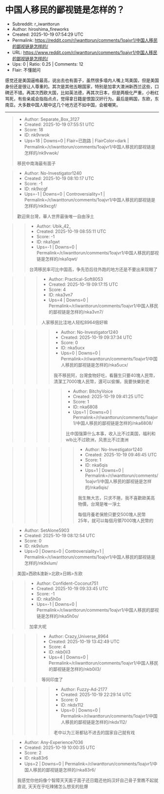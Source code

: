 # 中国人移民的鄙视链是怎样的？

- Subreddit: r_iwanttorun
- Author: hiroshima_fireworks
- Created: 2025-10-19 07:54:29 UTC
- Permalink: https://reddit.com/r/iwanttorun/comments/1oajvr1/中国人移民的鄙视链是怎样的/
- URL: https://www.reddit.com/r/iwanttorun/comments/1oajvr1/中国人移民的鄙视链是怎样的/
- Ups: 0 | Ratio: 0.25 | Comments: 12
- Flair: 不懂就问


感觉还是美国逼格最高，说出去也有面子，虽然很多墙内人嘴上骂美国，但是美国身份还是很让人尊重的。其次是其他五眼国家，特别是加拿大澳洲新西兰这些，口碑还不错。再其次西欧大国，比如英法德，再其次日本，但是两极化严重，小粉红骂死，有些亲戚会指指点点，觉得拿日籍是恨国汉奸行为。最后是韩国，东欧，东南亚。大多数中国人眼中这几个地方还不如中国，会被嘲笑。


---

> - Author: Separate_Box_3127
> - Created: 2025-10-19 07:55:51 UTC
> - Score: 18
> - ID: nk9vwok
> - Ups=18 | Downs=0 | Flair=已跑路 | FlairColor=dark | Permalink=/r/iwanttorun/comments/1oajvr1/中国人移民的鄙视链是怎样的/nk9vwok/
>
> 移民中南海最有面子

> - Author: No-Investigator1240
> - Created: 2025-10-19 08:10:17 UTC
> - Score: -1
> - ID: nk9xcgf
> - Ups=-1 | Downs=0 | Controversiality=1 | Permalink=/r/iwanttorun/comments/1oajvr1/中国人移民的鄙视链是怎样的/nk9xcgf/
>
> 歡迎來台灣，華人世界最後唯一自由淨土

>> - Author: Ubik_42_
>> - Created: 2025-10-19 08:55:11 UTC
>> - Score: -1
>> - ID: nka1qwt
>> - Ups=-1 | Downs=0 | Permalink=/r/iwanttorun/comments/1oajvr1/中国人移民的鄙视链是怎样的/nka1qwt/
>>
>> 台湾移民率可比中国高，争先恐后往外跑的地方还是不要出来现眼了

>>> - Author: Practical-Soft8053
>>> - Created: 2025-10-19 09:17:15 UTC
>>> - Score: 4
>>> - ID: nka3vn7
>>> - Ups=4 | Downs=0 | Permalink=/r/iwanttorun/comments/1oajvr1/中国人移民的鄙视链是怎样的/nka3vn7/
>>>
>>> 人家移民比洼地人轻松8964倍好嘛

>>>> - Author: No-Investigator1240
>>>> - Created: 2025-10-19 09:37:34 UTC
>>>> - Score: 0
>>>> - ID: nka5ucx
>>>> - Ups=0 | Downs=0 | Permalink=/r/iwanttorun/comments/1oajvr1/中国人移民的鄙视链是怎样的/nka5ucx/
>>>>
>>>> 我不移民阿，台灣食物好吃，看醫生只要40塊人民幣，清潔工7000塊人民幣，還可以偷懶，我要快樂到老

>>>>> - Author: BitchyVoice
>>>>> - Created: 2025-10-19 09:41:25 UTC
>>>>> - Score: 1
>>>>> - ID: nka6808
>>>>> - Ups=1 | Downs=0 | Permalink=/r/iwanttorun/comments/1oajvr1/中国人移民的鄙视链是怎样的/nka6808/
>>>>>
>>>>> 比中国强算什么本事，收入比不过美国，福利和wlb比不过欧洲，风景比不过澳洲

>>>>>> - Author: No-Investigator1240
>>>>>> - Created: 2025-10-19 09:46:45 UTC
>>>>>> - Score: 1
>>>>>> - ID: nka6qis
>>>>>> - Ups=1 | Downs=0 | Permalink=/r/iwanttorun/comments/1oajvr1/中国人移民的鄙视链是怎样的/nka6qis/
>>>>>>
>>>>>> 我生無大志，只求不捲，我不喜歡歐美高物價，台灣是唯一淨土
>>>>>> 
>>>>>> 每個月養老保險只要交500塊人民幣  
>>>>>> 25年，就可以每個月領7000塊人民幣的

> - Author: SetAlone5903
> - Created: 2025-10-19 08:12:54 UTC
> - Score: 0
> - ID: nk9xlum
> - Ups=0 | Downs=0 | Controversiality=1 | Permalink=/r/iwanttorun/comments/1oajvr1/中国人移民的鄙视链是怎样的/nk9xlum/
>
> 美国≥西欧&澳新>北欧≥日韩>东欧

>> - Author: Confident-Coconut751
>> - Created: 2025-10-19 09:33:45 UTC
>> - Score: -1
>> - ID: nka5h0o
>> - Ups=-1 | Downs=0 | Permalink=/r/iwanttorun/comments/1oajvr1/中国人移民的鄙视链是怎样的/nka5h0o/
>>
>> 加拿大呢

>>> - Author: Crazy_Universe_8964
>>> - Created: 2025-10-19 13:42:49 UTC
>>> - Score: 4
>>> - ID: nkb0il3
>>> - Ups=4 | Downs=0 | Permalink=/r/iwanttorun/comments/1oajvr1/中国人移民的鄙视链是怎样的/nkb0il3/
>>>
>>> 等同印度了

>>>> - Author: Fuzzy-Ad-2177
>>>> - Created: 2025-10-19 22:29:14 UTC
>>>> - Score: 0
>>>> - ID: nkdx112
>>>> - Ups=0 | Downs=0 | Permalink=/r/iwanttorun/comments/1oajvr1/中国人移民的鄙视链是怎样的/nkdx112/
>>>>
>>>> 老中以为三哥都钻不进去的国家自己就有戏

> - Author: Any-Experience7036
> - Created: 2025-10-19 10:00:35 UTC
> - Score: 2
> - ID: nka83r6
> - Ups=2 | Downs=0 | Permalink=/r/iwanttorun/comments/1oajvr1/中国人移民的鄙视链是怎样的/nka83r6/
>
> 我感觉你他妈像个智障天天面子面子还日籍还他妈汉奸自己骨子里瞧不起就直说, 天天在乎吃辣猪怎么想支的批爆
